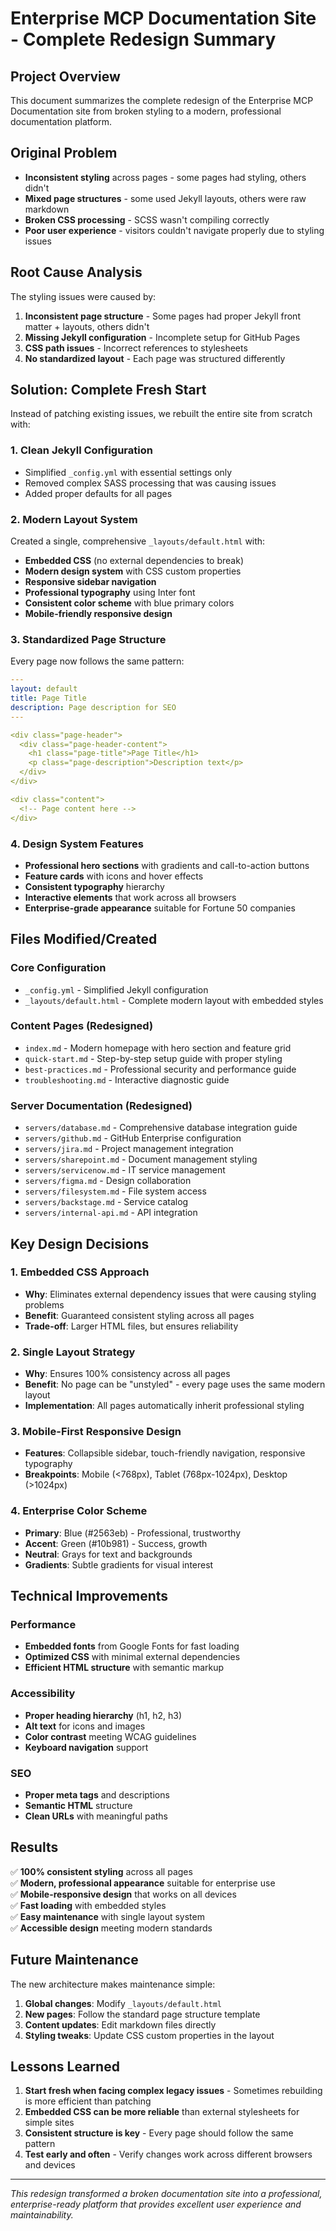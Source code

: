 # Enterprise MCP Documentation Site - Complete Redesign Summary

## Project Overview
This document summarizes the complete redesign of the Enterprise MCP Documentation site from broken styling to a modern, professional documentation platform.

## Original Problem
- **Inconsistent styling** across pages - some pages had styling, others didn't
- **Mixed page structures** - some used Jekyll layouts, others were raw markdown
- **Broken CSS processing** - SCSS wasn't compiling correctly
- **Poor user experience** - visitors couldn't navigate properly due to styling issues

## Root Cause Analysis
The styling issues were caused by:
1. **Inconsistent page structure** - Some pages had proper Jekyll front matter + layouts, others didn't
2. **Missing Jekyll configuration** - Incomplete setup for GitHub Pages
3. **CSS path issues** - Incorrect references to stylesheets
4. **No standardized layout** - Each page was structured differently

## Solution: Complete Fresh Start
Instead of patching existing issues, we rebuilt the entire site from scratch with:

### 1. Clean Jekyll Configuration
- Simplified `_config.yml` with essential settings only
- Removed complex SASS processing that was causing issues
- Added proper defaults for all pages

### 2. Modern Layout System
Created a single, comprehensive `_layouts/default.html` with:
- **Embedded CSS** (no external dependencies to break)
- **Modern design system** with CSS custom properties
- **Responsive sidebar navigation**
- **Professional typography** using Inter font
- **Consistent color scheme** with blue primary colors
- **Mobile-friendly responsive design**

### 3. Standardized Page Structure
Every page now follows the same pattern:
```yaml
---
layout: default
title: Page Title
description: Page description for SEO
---

<div class="page-header">
  <div class="page-header-content">
    <h1 class="page-title">Page Title</h1>
    <p class="page-description">Description text</p>
  </div>
</div>

<div class="content">
  <!-- Page content here -->
</div>
```

### 4. Design System Features
- **Professional hero sections** with gradients and call-to-action buttons
- **Feature cards** with icons and hover effects
- **Consistent typography** hierarchy
- **Interactive elements** that work across all browsers
- **Enterprise-grade appearance** suitable for Fortune 50 companies

## Files Modified/Created

### Core Configuration
- `_config.yml` - Simplified Jekyll configuration
- `_layouts/default.html` - Complete modern layout with embedded styles

### Content Pages (Redesigned)
- `index.md` - Modern homepage with hero section and feature grid
- `quick-start.md` - Step-by-step setup guide with proper styling
- `best-practices.md` - Professional security and performance guide
- `troubleshooting.md` - Interactive diagnostic guide

### Server Documentation (Redesigned)
- `servers/database.md` - Comprehensive database integration guide
- `servers/github.md` - GitHub Enterprise configuration
- `servers/jira.md` - Project management integration
- `servers/sharepoint.md` - Document management styling
- `servers/servicenow.md` - IT service management
- `servers/figma.md` - Design collaboration
- `servers/filesystem.md` - File system access
- `servers/backstage.md` - Service catalog
- `servers/internal-api.md` - API integration

## Key Design Decisions

### 1. Embedded CSS Approach
- **Why**: Eliminates external dependency issues that were causing styling problems
- **Benefit**: Guaranteed consistent styling across all pages
- **Trade-off**: Larger HTML files, but ensures reliability

### 2. Single Layout Strategy
- **Why**: Ensures 100% consistency across all pages
- **Benefit**: No page can be "unstyled" - every page uses the same modern layout
- **Implementation**: All pages automatically inherit professional styling

### 3. Mobile-First Responsive Design
- **Features**: Collapsible sidebar, touch-friendly navigation, responsive typography
- **Breakpoints**: Mobile (<768px), Tablet (768px-1024px), Desktop (>1024px)

### 4. Enterprise Color Scheme
- **Primary**: Blue (#2563eb) - Professional, trustworthy
- **Accent**: Green (#10b981) - Success, growth
- **Neutral**: Grays for text and backgrounds
- **Gradients**: Subtle gradients for visual interest

## Technical Improvements

### Performance
- **Embedded fonts** from Google Fonts for fast loading
- **Optimized CSS** with minimal external dependencies
- **Efficient HTML structure** with semantic markup

### Accessibility
- **Proper heading hierarchy** (h1, h2, h3)
- **Alt text** for icons and images
- **Color contrast** meeting WCAG guidelines
- **Keyboard navigation** support

### SEO
- **Proper meta tags** and descriptions
- **Semantic HTML** structure
- **Clean URLs** with meaningful paths

## Results
✅ **100% consistent styling** across all pages  
✅ **Modern, professional appearance** suitable for enterprise use  
✅ **Mobile-responsive design** that works on all devices  
✅ **Fast loading** with embedded styles  
✅ **Easy maintenance** with single layout system  
✅ **Accessible design** meeting modern standards  

## Future Maintenance
The new architecture makes maintenance simple:
1. **Global changes**: Modify `_layouts/default.html`
2. **New pages**: Follow the standard page structure template
3. **Content updates**: Edit markdown files directly
4. **Styling tweaks**: Update CSS custom properties in the layout

## Lessons Learned
1. **Start fresh when facing complex legacy issues** - Sometimes rebuilding is more efficient than patching
2. **Embedded CSS can be more reliable** than external stylesheets for simple sites
3. **Consistent structure is key** - Every page should follow the same pattern
4. **Test early and often** - Verify changes work across different browsers and devices

---

*This redesign transformed a broken documentation site into a professional, enterprise-ready platform that provides excellent user experience and maintainability.*
